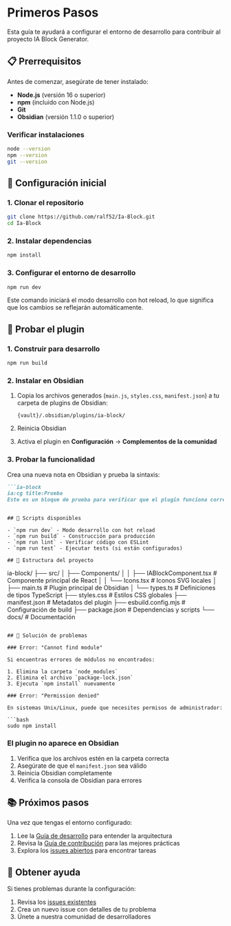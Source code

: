 # Primeros Pasos

Esta guía te ayudará a configurar el entorno de desarrollo para contribuir al proyecto IA Block Generator.

## 📋 Prerrequisitos

Antes de comenzar, asegúrate de tener instalado:

- **Node.js** (versión 16 o superior)
- **npm** (incluido con Node.js)
- **Git**
- **Obsidian** (versión 1.1.0 o superior)

### Verificar instalaciones

```bash
node --version
npm --version
git --version
```

## 🚀 Configuración inicial

### 1. Clonar el repositorio

```bash
git clone https://github.com/ralf52/Ia-Block.git
cd Ia-Block
```

### 2. Instalar dependencias

```bash
npm install
```

### 3. Configurar el entorno de desarrollo

```bash
npm run dev
```

Este comando iniciará el modo desarrollo con hot reload, lo que significa que los cambios se reflejarán automáticamente.

## 🧪 Probar el plugin

### 1. Construir para desarrollo

```bash
npm run build
```

### 2. Instalar en Obsidian

1. Copia los archivos generados (`main.js`, `styles.css`, `manifest.json`) a tu carpeta de plugins de Obsidian:
   ```
   {vault}/.obsidian/plugins/ia-block/
   ```

2. Reinicia Obsidian

3. Activa el plugin en **Configuración** → **Complementos de la comunidad**

### 3. Probar la funcionalidad

Crea una nueva nota en Obsidian y prueba la sintaxis:

```markdown
```ia-block
ia:cg title:Prueba
Este es un bloque de prueba para verificar que el plugin funciona correctamente.
```
```

## 🔧 Scripts disponibles

- `npm run dev` - Modo desarrollo con hot reload
- `npm run build` - Construcción para producción
- `npm run lint` - Verificar código con ESLint
- `npm run test` - Ejecutar tests (si están configurados)

## 📁 Estructura del proyecto

```
ia-block/
├── src/
│   ├── Components/
│   │   ├── IABlockComponent.tsx  # Componente principal de React
│   │   └── Icons.tsx            # Iconos SVG locales
│   ├── main.ts                  # Plugin principal de Obsidian
│   └── types.ts                 # Definiciones de tipos TypeScript
├── styles.css                   # Estilos CSS globales
├── manifest.json                # Metadatos del plugin
├── esbuild.config.mjs           # Configuración de build
├── package.json                 # Dependencias y scripts
└── docs/                        # Documentación
```

## 🐛 Solución de problemas

### Error: "Cannot find module"

Si encuentras errores de módulos no encontrados:

1. Elimina la carpeta `node_modules`
2. Elimina el archivo `package-lock.json`
3. Ejecuta `npm install` nuevamente

### Error: "Permission denied"

En sistemas Unix/Linux, puede que necesites permisos de administrador:

```bash
sudo npm install
```

### El plugin no aparece en Obsidian

1. Verifica que los archivos estén en la carpeta correcta
2. Asegúrate de que el `manifest.json` sea válido
3. Reinicia Obsidian completamente
4. Verifica la consola de Obsidian para errores

## 📚 Próximos pasos

Una vez que tengas el entorno configurado:

1. Lee la [Guía de desarrollo](DEVELOPMENT.md) para entender la arquitectura
2. Revisa la [Guía de contribución](CONTRIBUTING.md) para las mejores prácticas
3. Explora los [issues abiertos](https://github.com/ralf52/Ia-Block/issues) para encontrar tareas

## 🤝 Obtener ayuda

Si tienes problemas durante la configuración:

1. Revisa los [issues existentes](https://github.com/ralf52/Ia-Block/issues)
2. Crea un nuevo issue con detalles de tu problema
3. Únete a nuestra comunidad de desarrolladores 
